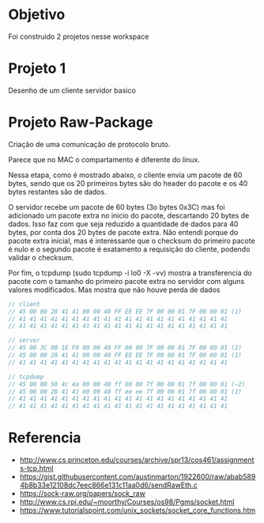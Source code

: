 # Objetivo

Foi construido 2 projetos nesse workspace

# Projeto 1

Desenho de um cliente servidor basico

# Projeto Raw-Package

Criação de uma comunicação de protocolo bruto.

Parece que no MAC o compartamento é diferente do linux.

Nessa etapa, como é mostrado abaixo, o cliente envia um pacote de 60 bytes, sendo que os 20 primeiros bytes são do header do pacote e os 40 bytes restantes são de dados.

O servidor recebe um pacote de 60 bytes (3o bytes 0x3C) mas foi adicionado um pacote extra no inicio do pacote, descartando 20 bytes de dados. Isso faz com que seja reduzido a quantidade de dados para 40 bytes, por conta dos 20 bytes de pacote extra. Não entendi porque do pacote extra inicial, mas é interessante que o checksum do primeiro pacote é nulo e o segundo pacote é exatamento a requisição do cliente, podendo validar o checksum.

Por fim, o tcpdump (sudo tcpdump -i lo0 -X -vv) mostra a transferencia do pacote com o tamanho do primeiro pacote extra no servidor com alguns valores modificados. Mas mostra que não houve perda de dados

```c
// client
// 45 00 00 28 41 41 00 00 40 FF EE EE 7F 00 00 01 7F 00 00 01 (1)
// 41 41 41 41 41 41 41 41 41 41 41 41 41 41 41 41 41 41 41 41
// 41 41 41 41 41 41 41 41 41 41 41 41 41 41 41 41 41 41 41 41

// server
// 45 00 3C 00 1E F0 00 00 40 FF 00 00 7F 00 00 01 7F 00 00 01 (2)
// 45 00 00 28 41 41 00 00 40 FF EE EE 7F 00 00 01 7F 00 00 01 (1)
// 41 41 41 41 41 41 41 41 41 41 41 41 41 41 41 41 41 41 41 41

// tcpdump
// 45 00 00 50 4c 4a 00 00 40 ff 00 00 7f 00 00 01 7f 00 00 01 (~2)
// 45 00 00 28 41 41 00 00 40 ff ee ee 7f 00 00 01 7f 00 00 01 (1)
// 41 41 41 41 41 41 41 41 41 41 41 41 41 41 41 41 41 41 41 41
// 41 41 41 41 41 41 41 41 41 41 41 41 41 41 41 41 41 41 41 41
```

# Referencia

- http://www.cs.princeton.edu/courses/archive/spr13/cos461/assignments-tcp.html
- https://gist.githubusercontent.com/austinmarton/1922600/raw/abab5894b8b33e12108dc7eec866e131c11aa0d6/sendRawEth.c
- https://sock-raw.org/papers/sock_raw
- http://www.cs.rpi.edu/~moorthy/Courses/os98/Pgms/socket.html
- https://www.tutorialspoint.com/unix_sockets/socket_core_functions.htm
